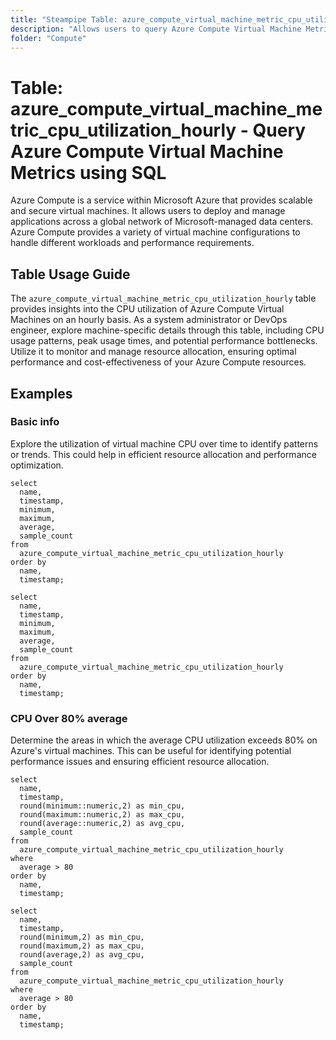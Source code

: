 ```yaml
---
title: "Steampipe Table: azure_compute_virtual_machine_metric_cpu_utilization_hourly - Query Azure Compute Virtual Machine Metrics using SQL"
description: "Allows users to query Azure Compute Virtual Machine Metrics, specifically the hourly CPU utilization, providing insights into resource usage and potential performance bottlenecks."
folder: "Compute"
---
```


# Table: azure_compute_virtual_machine_metric_cpu_utilization_hourly - Query Azure Compute Virtual Machine Metrics using SQL

Azure Compute is a service within Microsoft Azure that provides scalable and secure virtual machines. It allows users to deploy and manage applications across a global network of Microsoft-managed data centers. Azure Compute provides a variety of virtual machine configurations to handle different workloads and performance requirements.

## Table Usage Guide

The `azure_compute_virtual_machine_metric_cpu_utilization_hourly` table provides insights into the CPU utilization of Azure Compute Virtual Machines on an hourly basis. As a system administrator or DevOps engineer, explore machine-specific details through this table, including CPU usage patterns, peak usage times, and potential performance bottlenecks. Utilize it to monitor and manage resource allocation, ensuring optimal performance and cost-effectiveness of your Azure Compute resources.

## Examples

### Basic info
Explore the utilization of virtual machine CPU over time to identify patterns or trends. This could help in efficient resource allocation and performance optimization.

```sql+postgres
select
  name,
  timestamp,
  minimum,
  maximum,
  average,
  sample_count
from
  azure_compute_virtual_machine_metric_cpu_utilization_hourly
order by
  name,
  timestamp;
```

```sql+sqlite
select
  name,
  timestamp,
  minimum,
  maximum,
  average,
  sample_count
from
  azure_compute_virtual_machine_metric_cpu_utilization_hourly
order by
  name,
  timestamp;
```

### CPU Over 80% average
Determine the areas in which the average CPU utilization exceeds 80% on Azure's virtual machines. This can be useful for identifying potential performance issues and ensuring efficient resource allocation.

```sql+postgres
select
  name,
  timestamp,
  round(minimum::numeric,2) as min_cpu,
  round(maximum::numeric,2) as max_cpu,
  round(average::numeric,2) as avg_cpu,
  sample_count
from
  azure_compute_virtual_machine_metric_cpu_utilization_hourly
where
  average > 80
order by
  name,
  timestamp;
```

```sql+sqlite
select
  name,
  timestamp,
  round(minimum,2) as min_cpu,
  round(maximum,2) as max_cpu,
  round(average,2) as avg_cpu,
  sample_count
from
  azure_compute_virtual_machine_metric_cpu_utilization_hourly
where
  average > 80
order by
  name,
  timestamp;
```